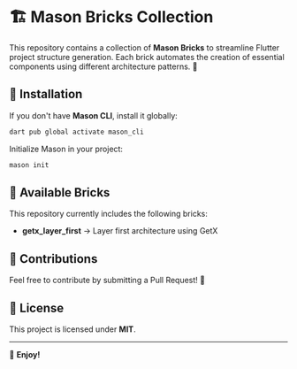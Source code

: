 # 🏗 Mason Bricks Collection

This repository contains a collection of **Mason Bricks** to streamline Flutter project structure generation. Each brick automates the creation of essential components using different architecture patterns. 🚀  

## 📌 Installation  

If you don't have **Mason CLI**, install it globally:  
```bash
dart pub global activate mason_cli
```

Initialize Mason in your project:  
```bash
mason init
```

## 🧩 Available Bricks  

This repository currently includes the following bricks:  

- **getx_layer_first** → Layer first architecture using GetX

## 🤝 Contributions  

Feel free to contribute by submitting a Pull Request! 🚀  

## 📜 License  

This project is licensed under **MIT**.  

---
🚀 **Enjoy!**